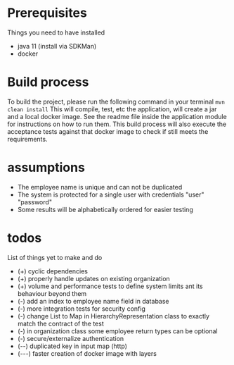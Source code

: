 # Prerequisites
Things you need to have installed
* java 11 (install via SDKMan)
* docker

# Build process
To build the project, please run the following command in your terminal
```mvn clean install```
This will compile, test, etc the application, will create a jar and a local docker image.
See the readme file inside the application module for instructions on how to run them.
This build process will also execute the acceptance tests against that docker image to check if still meets the requirements.
  
# assumptions
* The employee name is unique and can not be duplicated
* The system is protected for a single user with credentials "user" "password"
* Some results will be alphabetically ordered for easier testing

# todos
List of things yet to make and do
* (+) cyclic dependencies
* (+) properly handle updates on existing organization
* (+) volume and performance tests to define system limits ant its behaviour beyond them
* (-) add an index to employee name field in database
* (-) more integration tests for security config
* (-) change List to Map in HierarchyRepresentation class to exactly match the contract of the test
* (-) in organization class some employee return types can be optional
* (-) secure/externalize authentication
* (--) duplicated key in input map (http)
* (---) faster creation of docker image with layers
